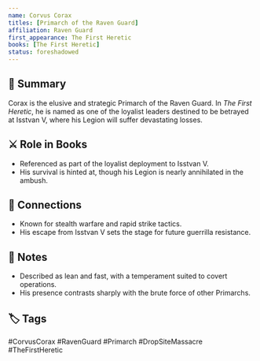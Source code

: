 ```yaml
---
name: Corvus Corax
titles: [Primarch of the Raven Guard]
affiliation: Raven Guard
first_appearance: The First Heretic
books: [The First Heretic]
status: foreshadowed
---
```


## 🧠 Summary  
Corax is the elusive and strategic Primarch of the Raven Guard. In *The First Heretic*, he is named as one of the loyalist leaders destined to be betrayed at Isstvan V, where his Legion will suffer devastating losses.

## ⚔️ Role in Books  
- Referenced as part of the loyalist deployment to Isstvan V.  
- His survival is hinted at, though his Legion is nearly annihilated in the ambush.

## 🔗 Connections  
- Known for stealth warfare and rapid strike tactics.  
- His escape from Isstvan V sets the stage for future guerrilla resistance.

## 📝 Notes  
- Described as lean and fast, with a temperament suited to covert operations.  
- His presence contrasts sharply with the brute force of other Primarchs.

## 🏷︎ Tags  
#CorvusCorax #RavenGuard #Primarch #DropSiteMassacre #TheFirstHeretic  